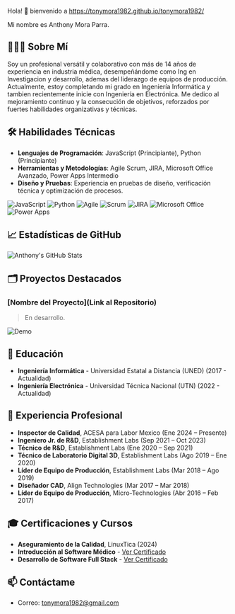 Hola! 👋 bienvenido a https://tonymora1982.github.io/tonymora1982/

 Mi nombre es Anthony Mora Parra.

## 👨🏻‍💻 Sobre Mí

Soy un profesional versátil y colaborativo con más de 14 años de experiencia en industria médica, desempeñándome como Ing en Investigacion y desarrollo, ademas del liderazgo de equipos de producción. Actualmente, estoy completando mi grado en Ingeniería Informática y tambien recientemente inicie con Ingeniería en Electrónica. Me dedico al mejoramiento continuo y la consecución de objetivos, reforzados por fuertes habilidades organizativas y técnicas.

## 🛠 Habilidades Técnicas

- **Lenguajes de Programación**: JavaScript (Principiante), Python (Principiante)
- **Herramientas y Metodologías**: Agile Scrum, JIRA, Microsoft Office Avanzado, Power Apps Intermedio
- **Diseño y Pruebas**: Experiencia en pruebas de diseño, verificación técnica y optimización de procesos.

![JavaScript](https://img.shields.io/badge/-JavaScript-F7DF1E?style=flat-square&logo=javascript&logoColor=black)
![Python](https://img.shields.io/badge/-Python-3776AB?style=flat-square&logo=python&logoColor=white)
![Agile](https://img.shields.io/badge/-Agile-007ACC?style=flat-square&logo=agile&logoColor=white)
![Scrum](https://img.shields.io/badge/-Scrum-FF4500?style=flat-square&logo=scrum&logoColor=white)
![JIRA](https://img.shields.io/badge/-JIRA-0052CC?style=flat-square&logo=jira&logoColor=white)
![Microsoft Office](https://img.shields.io/badge/-Microsoft_Office-D83B01?style=flat-square&logo=microsoft-office&logoColor=white)
![Power Apps](https://img.shields.io/badge/-Power_Apps-742774?style=flat-square&logo=power-apps&logoColor=white)



## 📈 Estadísticas de GitHub

![Anthony's GitHub Stats](https://github-readme-stats.vercel.app/api?username=tonymora1982&show_icons=true)

## 🗂️ Proyectos Destacados

### [Nombre del Proyecto](Link al Repositorio)
> En desarrollo.

![Demo](enlace_a_un_gif_del_proyecto)

## 📜 Educación

- **Ingeniería Informática** - Universidad Estatal a Distancia (UNED) (2017 - Actualidad)
- **Ingeniería Electrónica** - Universidad Técnica Nacional (UTN) (2022 - Actualidad)

## 💼 Experiencia Profesional

- **Inspector de Calidad**, ACESA para Labor Mexico (Ene 2024 – Presente)
- **Ingeniero Jr. de R&D**, Establishment Labs (Sep 2021 – Oct 2023)
- **Técnico de R&D**, Establishment Labs (Ene 2020 – Sep 2021)
- **Técnico de Laboratorio Digital 3D**, Establishment Labs (Ago 2019 – Ene 2020)
- **Líder de Equipo de Producción**, Establishment Labs (Mar 2018 – Ago 2019)
- **Diseñador CAD**, Align Technologies (Mar 2017 – Mar 2018)
- **Líder de Equipo de Producción**, Micro-Technologies (Abr 2016 – Feb 2017)

## 🎓 Certificaciones y Cursos

- **Aseguramiento de la Calidad**, LinuxTica (2024)
- **Introducción al Software Médico** - [Ver Certificado](https://www.coursera.org/account/accomplishments/certificate/W5BW3AWPL4LR)
- **Desarrollo de Software Full Stack** - [Ver Certificado](https://certificate.breatheco.de/669cd9ced35c8fe58aea4b94666ecda517bfb2d1)

## 📫 Contáctame

- Correo: [tonymora1982@gmail.com](mailto:tonymora1982@gmail.com)
